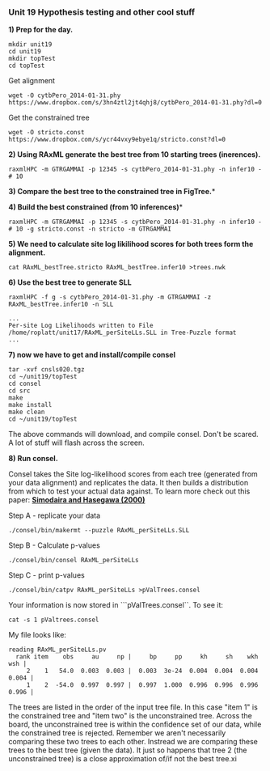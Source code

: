 ### Unit 19 Hypothesis testing and other cool stuff

**1) Prep for the day.**

```
mkdir unit19
cd unit19
mkdir topTest
cd topTest
```

Get alignment 
```
wget -O cytbPero_2014-01-31.phy https://www.dropbox.com/s/3hn4ztl2jt4qhj8/cytbPero_2014-01-31.phy?dl=0
```
Get the constrained tree
```
wget -O stricto.const https://www.dropbox.com/s/ycr44vxy9ebye1q/stricto.const?dl=0
```


**2) Using RAxML generate the best tree from 10 starting trees (inerences).**
```
raxmlHPC -m GTRGAMMAI -p 12345 -s cytbPero_2014-01-31.phy -n infer10 -# 10
```

**3) Compare the best tree to the constrained tree in FigTree.***


**4) Build the best constrained (from 10 inferences)***

```
raxmlHPC -m GTRGAMMAI -p 12345 -s cytbPero_2014-01-31.phy -n infer10 -# 10 -g stricto.const -n stricto -m GTRGAMMAI
```

**5) We need to calculate site log likilihood scores for both trees form the alignment.**
```
cat RAxML_bestTree.stricto RAxML_bestTree.infer10 >trees.nwk
```

**6) Use the best tree to generate SLL**

```
raxmlHPC -f g -s cytbPero_2014-01-31.phy -m GTRGAMMAI -z RAxML_bestTree.infer10 -n SLL
```
```
...
Per-site Log Likelihoods written to File /home/roplatt/unit17/RAxML_perSiteLLs.SLL in Tree-Puzzle format
...
```

**7) now we have to get and install/compile consel**

```wget http://www.sigmath.es.osaka-u.ac.jp/shimo-lab/prog/consel/pub/cnsls020.tgz
tar -xvf cnsls020.tgz
cd ~/unit19/topTest
cd consel
cd src
make
make install
make clean
cd ~/unit19/topTest
```
The above commands will download, and compile consel.  Don't be scared.  A lot of stuff will flash across the screen.

**8) Run consel.**

Consel takes the Site log-likelihood scores from each tree (generated from your data alignment) and replicates the data.  It then builds a distribution from which to test your actual data against.  To learn more check out this paper: **[Simodaira and Hasegawa (2000)](http://bioinformatics.oxfordjournals.org/content/17/12/1246.abstract)** 

Step A - replicate your data
```
./consel/bin/makermt --puzzle RAxML_perSiteLLs.SLL 
```
Step B - Calculate p-values
```
./consel/bin/consel RAxML_perSiteLLs
```
Step C - print p-values
```
./consel/bin/catpv RAxML_perSiteLLs >pValTrees.consel
```
Your information is now stored in ```pValTrees.consel``.  To see it:

```cat -s 1 pValtrees.consel```

My file looks like:


```
reading RAxML_perSiteLLs.pv
  rank item    obs     au     np |     bp     pp     kh     sh    wkh    wsh |
     2    1   54.0  0.003  0.003 |  0.003  3e-24  0.004  0.004  0.004  0.004 |
     1    2  -54.0  0.997  0.997 |  0.997  1.000  0.996  0.996  0.996  0.996 |
```

The trees are listed in the order of the input tree file.  In this case "item 1" is the constrained tree and "item two" is the unconstrained tree.  Across the board, the unconstrained tree is within the confidence set of our data, while the constrained tree is rejected.  Remember we aren't necessarily comparing these two trees to each other.  Instread we are comparing these trees to the best tree (given the data).  It just so happens that tree 2 (the unconstrained tree) is a close approximation of/if not the best tree.xi
